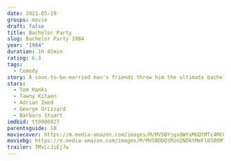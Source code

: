 ```yaml
---
date: 2021-05-19
groups: movie
draft: false
title: Bachelor Party
slug: Bachelor Party 1984
year: "1984"
duration: 1h 45min
rating: 6.3
tags:
  - Comedy
story: A soon-to-be-married man's friends throw him the ultimate bachelor party.
stars:
  - Tom Hanks
  - Tawny Kitaen
  - Adrian Zmed
  - George Grizzard
  - Barbara Stuart
imdbid: tt0086927
parentsguide: 18
moviecover: https://m.media-amazon.com/images/M/MV5BYjgxOWYxMGQtMTc4MC00MzdmLWI0NTgtYzc1NzFiMGU4MWRjXkEyXkFqcGdeQXVyMzYxMzc3OTM@._V1_FMjpg_UX1000_.jpg
moviebg: https://m.media-amazon.com/images/M/MV5BODQ3MzU2NDktMmFlOS00MTAzLWJjMzktZWM1MjZmMjNiYjZkXkEyXkFqcGdeQXVyMTUyODMyMw@@._V1_FMjpg_UX591_.jpg
trailer: TMvLcJiEj7w
---
```

